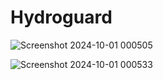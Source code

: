 # Hydroguard
![Screenshot 2024-10-01 000505](https://github.com/user-attachments/assets/7a09cd8e-c658-4df2-9eba-6586abe4db82)

![Screenshot 2024-10-01 000533](https://github.com/user-attachments/assets/ad347bc7-3c99-4221-9d1c-8024a334c4ce)


